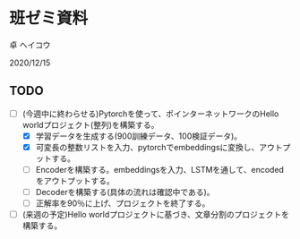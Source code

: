 # 班ゼミ資料
卓 ヘイコウ

2020/12/15

## TODO
- [ ] (今週中に終わらせる)Pytorchを使って、ポインターネットワークのHello worldプロジェクト(整列)を構築する。
  - [X] 学習データを生成する(900訓練データ、100検証データ)。
  - [X] 可変長の整数リストを入力、pytorchでembeddingsに変換し、アウトプットする。
  - [ ] Encoderを構築する。embeddingsを入力、LSTMを通して、encodedをアウトプットする。
  - [ ] Decoderを構築する(具体の流れは確認中である)。
  - [ ] 正解率を90％に上げ、プロジェクトを終了する。
- [ ] (来週の予定)Hello worldプロジェクトに基づき、文章分割のプロジェクトを構築する。
